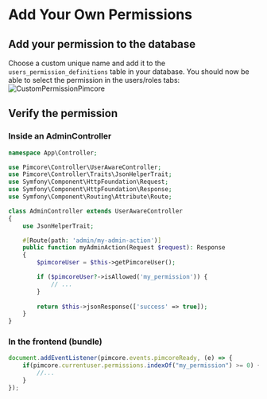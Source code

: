 # Add Your Own Permissions

## Add your permission to the database
Choose a custom unique name and add it to the `users_permission_definitions` table in your database.
You should now be able to select the permission in the users/roles tabs:
![CustomPermissionPimcore](../img/custom_permissions_pimcore.png)

## Verify the permission

### Inside an AdminController
```php
namespace App\Controller;

use Pimcore\Controller\UserAwareController;
use Pimcore\Controller\Traits\JsonHelperTrait;
use Symfony\Component\HttpFoundation\Request;
use Symfony\Component\HttpFoundation\Response;
use Symfony\Component\Routing\Attribute\Route;

class AdminController extends UserAwareController
{
    use JsonHelperTrait;

    #[Route(path: 'admin/my-admin-action')]
    public function myAdminAction(Request $request): Response
    {
        $pimcoreUser = $this->getPimcoreUser();

        if ($pimcoreUser?->isAllowed('my_permission')) {
            // ...
        }
        
        return $this->jsonResponse(['success' => true]);
    }
}
```

### In the frontend (bundle)
```js
document.addEventListener(pimcore.events.pimcoreReady, (e) => {
    if(pimcore.currentuser.permissions.indexOf("my_permission") >= 0) {
        //...
    }
});
```
